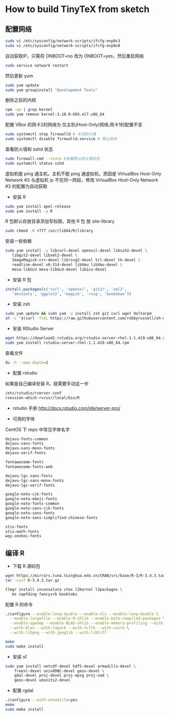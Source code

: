 # How to build TinyTeX from sketch

## 配置网络

```bash
sudo vi /etc/sysconfig/network-scripts/ifcfg-enp0s3
sudo vi /etc/sysconfig/network-scripts/ifcfg-enp0s8
```

自动获取IP，只需将 ONBOOT=no 改为 ONBOOT=yes，然后重启网络

```bash
sudo service network restart
```

然后更新 yum  

```bash
sudo yum update 
sudo yum groupinstall "Development Tools" 
```

删除之前的内核

```bash
rpm -qa | grep kernel
sudo yum remove kernel-3.10.0-693.el7.x86_64
```

配置 VBox 的网卡2的网络为 仅主机(Host-Only)网络,网卡1的配置不变 

```bash
sudo systemctl stop firewalld # 关闭防火墙 
sudo systemctl disable firewalld.service # 禁止启动
```

查看防火墙和 sshd 状态

```bash
sudo firewall-cmd --state #查看默认防火墙状态
sudo systemctl status sshd 
```

虚拟机能 ping 通主机，主机不能 ping 通虚拟机，原因是 VirtualBox Host-Only Network #3 与虚拟机 ip 不在同一网段，修改 VirtualBox Host-Only Network #3 的配置为自动获取

- 安装 R

```bash
sudo yum install epel-release
sudo yum install -y R
```

R 包默认存放目录添加写权限，其他 R 包 放 site-library

```bash
sudo chmod -R +777 /usr/lib64/R/library
```

安装一些依赖

```bash
sudo yum install -y libcurl-devel openssl-devel libssh2-devel \
   libgit2-devel libxml2-devel \
   ImageMagick-c++-devel librsvg2-devel tcl-devel tk-devel \
   readline-devel v8-314-devel libXmu libXmu-devel \
   mesa-libGLU mesa-libGLU-devel libicu-devel
```  

- 安装 R 包

```r
install.packages(c('curl', 'openssl', 'git2r', 'xml2', 
   'devtools', 'ggplot2', 'magick', 'rsvg', 'bookdown'))
```

- 安装 zsh

```bash
sudo yum update && sudo yum -y install zsh git curl wget deltarpm
sh -c "$(curl -fsSL https://raw.githubusercontent.com/robbyrussell/oh-my-zsh/master/tools/install.sh)"
```

- 安装 RStudio Server

```bash
wget https://download2.rstudio.org/rstudio-server-rhel-1.1.419-x86_64.rpm
sudo yum install rstudio-server-rhel-1.1.419-x86_64.rpm
```

查看文件

```bash
du -h --max-depth=2
```

- 配置 rstudio

如果是自己编译安装 R，就需要手动这一步

```bash
/etc/rstudio/rserver.conf  
rsession-which-r=/usr/local/bin/R
```

- rstudio 手册
http://docs.rstudio.com/ide/server-pro/

- 可用的字体

CentOS 下 repo 中常见字体名字

```bash
dejavu-fonts-common
dejavu-sans-fonts
dejavu-sans-mono-fonts
dejavu-serif-fonts

fontawesome-fonts
fontawesome-fonts-web

dejavu-lgc-sans-fonts
dejavu-lgc-sans-mono-fonts
dejavu-lgc-serif-fonts

google-noto-cjk-fonts
google-noto-emoji-fonts
google-noto-fonts-common
google-noto-sans-cjk-fonts
google-noto-sans-fonts
google-noto-sans-simplified-chinese-fonts

stix-fonts
stix-math-fonts
wqy-zenhei-fonts
```

## 编译 R

- 下载 R 源码包

```bash
wget https://mirrors.tuna.tsinghua.edu.cn/CRAN/src/base/R-3/R-3.4.3.tar.gz
tar -xzvf R-3.4.3.tar.gz
```

```bash
tlmgr install inconsolata ctex l3kernel l3packages \
   ms zapfding fancyvrb booktabs
```

配置 R 的命令

```bash
./configure --enable-long-double --enable-nls --enable-long-double \
  --enable-largefile --enable-R-shlib --enable-byte-compiled-packages \
  --enable-openmp --enable-BLAS-shlib --enable-memory-profiling --with-x=yes \
  --with-blas --with-lapack --with-tcltk --with-cairo \
  --with-libpng --with-jpeglib --with-libtiff

make 
sudo make install
```
- 安装 sf

```bash
sudo yum install netcdf-devel hdf5-devel armadillo-devel \
    freexl-devel unixODBC-devel geos-devel \
    gdal-devel proj-devel proj-epsg proj-nad \
    geos-devel udunits2-devel
```

- 配置 rgdal

```bash
./configure --with-armadillo=yes
make 
sudo make install
```
